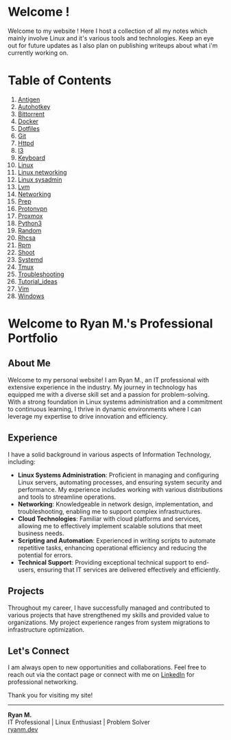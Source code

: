 
# Welcome ! 

Welcome to my website ! Here I host a collection of all my notes which mainly involve Linux and it's various tools and technologies. Keep an eye out for future updates as I also plan on publishing writeups about what i'm currently working on. 



# Table of Contents

1. [Antigen](notes/antigen.md)
2. [Autohotkey](notes/autohotkey.md)
3. [Bittorrent](notes/bittorrent.md)
4. [Docker](notes/docker.md)
5. [Dotfiles](notes/dotfiles.md)
6. [Git](notes/git.md)
7. [Httpd](notes/httpd.md)
8. [I3](notes/i3.md)
9. [Keyboard](notes/keyboard.md)
10. [Linux](notes/linux.md)
11. [Linux networking](notes/linux_networking.md)
12. [Linux sysadmin](notes/linux_sysadmin.md)
13. [Lvm](notes/lvm.md)
14. [Networking](notes/networking.md)
15. [Prep](notes/prep.md)
16. [Protonvpn](notes/protonvpn.md)
17. [Proxmox](notes/proxmox.md)
18. [Python3](notes/python3.md)
19. [Random](notes/random.md)
20. [Rhcsa](notes/rhcsa.md)
21. [Rpm](notes/rpm.md)
22. [Shoot](notes/shoot.md)
23. [Systemd](notes/systemd.md)
24. [Tmux](notes/tmux.md)
25. [Troubleshooting](notes/troubleshooting.md)
26. [Tutorial_ideas](notes/tutorial_ideas.md)
27. [Vim](notes/vim.md)
28. [Windows](notes/windows.md)

# Welcome to Ryan M.'s Professional Portfolio

## About Me
Welcome to my personal website! I am Ryan M., an IT professional with extensive experience in the industry. My journey in technology has equipped me with a diverse skill set and a passion for problem-solving. With a strong foundation in Linux systems administration and a commitment to continuous learning, I thrive in dynamic environments where I can leverage my expertise to drive innovation and efficiency.

## Experience
I have a solid background in various aspects of Information Technology, including:

- **Linux Systems Administration**: Proficient in managing and configuring Linux servers, automating processes, and ensuring system security and performance. My experience includes working with various distributions and tools to streamline operations.
- **Networking**: Knowledgeable in network design, implementation, and troubleshooting, enabling me to support complex infrastructures.
- **Cloud Technologies**: Familiar with cloud platforms and services, allowing me to effectively implement scalable solutions that meet business needs.
- **Scripting and Automation**: Experienced in writing scripts to automate repetitive tasks, enhancing operational efficiency and reducing the potential for errors.
- **Technical Support**: Providing exceptional technical support to end-users, ensuring that IT services are delivered effectively and efficiently.

## Projects
Throughout my career, I have successfully managed and contributed to various projects that have strengthened my skills and provided value to organizations. My project experience ranges from system migrations to infrastructure optimization.

## Let's Connect
I am always open to new opportunities and collaborations. Feel free to reach out via the contact page or connect with me on [LinkedIn](www.linkedin.com/in/ryan-mcvicker-3a39ab189)  for professional networking.

Thank you for visiting my site!

---
**Ryan M.**  
IT Professional | Linux Enthusiast | Problem Solver  
[ryanm.dev](https://ryanm.dev)  
